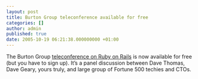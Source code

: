 ```yaml
---
layout: post
title: Burton Group teleconference available for free
categories: []
author: admin
published: true
date: 2005-10-19 06:21:38.000000000 +01:00
---
```

<p>The Burton Group <a href="http://www.burtongroup.com/guests/signin.asp?source=ruby">teleconference on Ruby on Rails</a> is now available for free (but you have to sign up). It&#8217;s a panel discussion between Dave Thomas, Dave Geary, yours truly, and large group of Fortune 500 techies and CTOs.</p>
